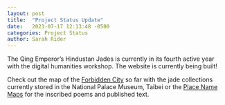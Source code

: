 ```yaml
---
layout: post
title:  "Project Status Update"
date:   2023-07-17 12:13:48 -0500
categories: Project Status
author: Sarah Rider
---
```


The Qing Emperor’s Hindustan Jades is currently in its fourth active year
with the digital humanities workshop. The website is currently being built!

Check out the map of the [Forbidden City][Forbidden-City Map] so far with the jade collections currently stored in the National Palace Museum, Taibei or the [Place Name Maps][Place Name Maps] for the inscribed poems and published text.

[Forbidden-City Map]: https://jekyllrb.com/docs/home
[Place Name Maps]: https://jekyllrb.com/docs/home
